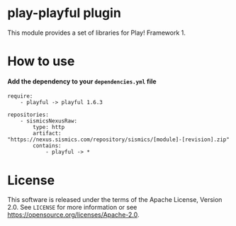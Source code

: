 # play-playful plugin

This module provides a set of libraries for Play! Framework 1.

# How to use

####  Add the dependency to your `dependencies.yml` file

```
require:
    - playful -> playful 1.6.3

repositories:
    - sismicsNexusRaw:
        type: http
        artifact: "https://nexus.sismics.com/repository/sismics/[module]-[revision].zip"
        contains:
            - playful -> *
```

# License

This software is released under the terms of the Apache License, Version 2.0. See `LICENSE` for more
information or see <https://opensource.org/licenses/Apache-2.0>.
